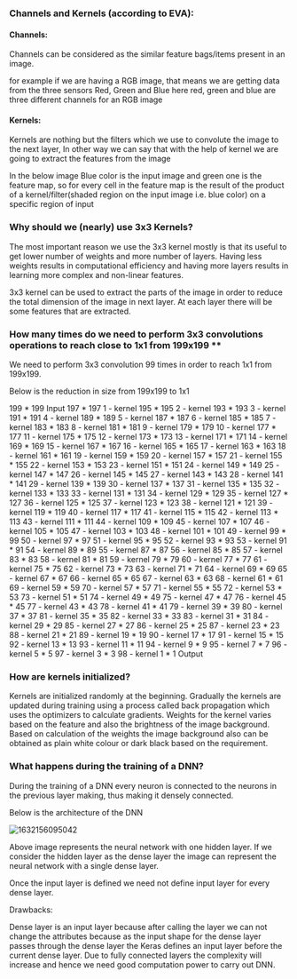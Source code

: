 ### Channels and Kernels (according to EVA):

#### Channels:

Channels can be considered as the similar feature bags/items present in an image.

for example if we are having a RGB image, that means we are getting data from the three sensors Red, Green and Blue here red, green and blue are three different channels for an RGB image

#### Kernels:

Kernels are nothing but the filters which we use to convolute the image to the next layer, In other way we can say that with the help of kernel we are going to extract the features from the image

In the below image Blue color is the input image and green one is the feature map, so for every cell in the feature map is the result of the product of a kernel/filter(shaded region on the input image i.e. blue color) on a specific region of input

### Why should we (nearly) use 3x3 Kernels?

The most important reason we use the 3x3 kernel mostly is that its useful to get lower number of weights and more number of layers. Having less weights results in computational efficiency and having more layers results in learning more complex and non-linear features.

3x3 kernel can be used to extract the parts of the image in order to reduce the total dimension of the image in next layer. At each layer there will be some features that are extracted.

### How many times do we need to perform 3x3 convolutions operations to reach close to 1x1 from 199x199 **

We need to perform 3x3 convolution 99 times in order to reach 1x1 from 199x199.

Below is the reduction in size from 199x199 to 1x1

199 * 199 Input 197 * 197 1 - kernel 195 * 195 2 - kernel 193 * 193 3 - kernel 191 * 191 4 - kernel 189 * 189 5 - kernel 187 * 187 6 - kernel 185 * 185 7 - kernel 183 * 183 8 - kernel 181 * 181 9 - kernel 179 * 179 10 - kernel 177 * 177 11 - kernel 175 * 175 12 - kernel 173 * 173 13 - kernel 171 * 171 14 - kernel 169 * 169 15 - kernel 167 * 167 16 - kernel 165 * 165 17 - kernel 163 * 163 18 - kernel 161 * 161 19 - kernel 159 * 159 20 - kernel 157 * 157 21 - kernel 155 * 155 22 - kernel 153 * 153 23 - kernel 151 * 151 24 - kernel 149 * 149 25 - kernel 147 * 147 26 - kernel 145 * 145 27 - kernel 143 * 143 28 - kernel 141 * 141 29 - kernel 139 * 139 30 - kernel 137 * 137 31 - kernel 135 * 135 32 - kernel 133 * 133 33 - kernel 131 * 131 34 - kernel 129 * 129 35 - kernel 127 * 127 36 - kernel 125 * 125 37 - kernel 123 * 123 38 - kernel 121 * 121 39 - kernel 119 * 119 40 - kernel 117 * 117 41 - kernel 115 * 115 42 - kernel 113 * 113 43 - kernel 111 * 111 44 - kernel 109 * 109 45 - kernel 107 * 107 46 - kernel 105 * 105 47 - kernel 103 * 103 48 - kernel 101 * 101 49 - kernel 99 * 99 50 - kernel 97 * 97 51 - kernel 95 * 95 52 - kernel 93 * 93 53 - kernel 91 * 91 54 - kernel 89 * 89 55 - kernel 87 * 87 56 - kernel 85 * 85 57 - kernel 83 * 83 58 - kernel 81 * 81 59 - kernel 79 * 79 60 - kernel 77 * 77 61 - kernel 75 * 75 62 - kernel 73 * 73 63 - kernel 71 * 71 64 - kernel 69 * 69 65 - kernel 67 * 67 66 - kernel 65 * 65 67 - kernel 63 * 63 68 - kernel 61 * 61 69 - kernel 59 * 59 70 - kernel 57 * 57 71 - kernel 55 * 55 72 - kernel 53 * 53 73 - kernel 51 * 51 74 - kernel 49 * 49 75 - kernel 47 * 47 76 - kernel 45 * 45 77 - kernel 43 * 43 78 - kernel 41 * 41 79 - kernel 39 * 39 80 - kernel 37 * 37 81 - kernel 35 * 35 82 - kernel 33 * 33 83 - kernel 31 * 31 84 - kernel 29 * 29 85 - kernel 27 * 27 86 - kernel 25 * 25 87 - kernel 23 * 23 88 - kernel 21 * 21 89 - kernel 19 * 19 90 - kernel 17 * 17 91 - kernel 15 * 15 92 - kernel 13 * 13 93 - kernel 11 * 11 94 - kernel 9 * 9 95 - kernel 7 * 7 96 - kernel 5 * 5 97 - kernel 3 * 3 98 - kernel 1 * 1 Output

### How are kernels initialized?

Kernels are initialized randomly at the beginning. Gradually the kernels are updated during training using a process called back propagation which uses the optimizers to calculate gradients. Weights for the kernel varies based on the feature and also the brightness of the image background. Based on calculation of the weights the image background also can be obtained as plain white colour or dark black based on the requirement.

### What happens during the training of a DNN?

During the training of a DNN every neuron is connected to the neurons in the previous layer making, thus making it densely connected.

Below is the architecture of the DNN

![1632156095042](C:\Users\lokesh\AppData\Roaming\Typora\typora-user-images\1632156095042.png)

Above image represents the neural network with one hidden layer. If we consider the hidden layer as the dense layer the image can represent the neural network with a single dense layer.

Once the input layer is defined we need not define input layer for every dense layer.

Drawbacks:

Dense layer is an input layer because after calling the layer we can not change the attributes because as the input shape for the dense layer passes through the dense layer the Keras defines an input layer before the current dense layer.
Due to fully connected layers the complexity will increase and hence we need good computation power to carry out DNN.